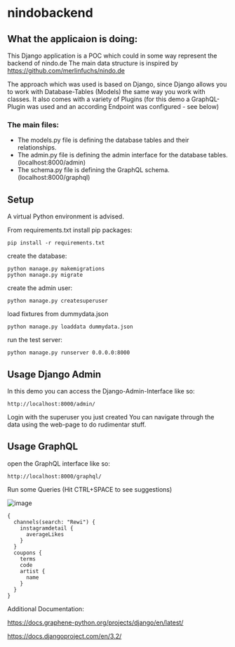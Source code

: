 # nindobackend

## What the applicaion is doing:

This Django application is a POC which could in some way represent the backend of nindo.de
The main data structure is inspired by https://github.com/merlinfuchs/nindo.de

The approach which was used is based on Django, since Django allows you to work with Database-Tables (Models) the same way you work with classes.
It also comes with a variety of Plugins (for this demo a GraphQL-Plugin was used and an according Endpoint was configured - see below)

### The main files:
- The models.py file is defining the database tables and their relationships.
- The admin.py file is defining the admin interface for the database tables. (localhost:8000/admin)
- The schema.py file is defining the GraphQL schema. (localhost:8000/graphql)


## Setup
A virtual Python environment is advised.

From requirements.txt install pip packages:
```
pip install -r requirements.txt
```
create the database:
```
python manage.py makemigrations
python manage.py migrate
```
create the admin user:
```
python manage.py createsuperuser
```
load fixtures from dummydata.json
```
python manage.py loaddata dummydata.json
```
run the test server:
```
python manage.py runserver 0.0.0.0:8000
```

## Usage Django Admin
In this demo you can access the Django-Admin-Interface like so:
```
http://localhost:8000/admin/
```
Login with the superuser you just created
You can navigate through the data using the web-page to do rudimentar stuff.


## Usage GraphQL
open the GraphQL interface like so:
```
http://localhost:8000/graphql/
```
Run some Queries (Hit CTRL+SPACE to see suggestions)

![image](https://user-images.githubusercontent.com/52819910/189773807-231adc8e-8ece-42c3-9efc-e3f83565c5b5.png)

```
{
  channels(search: "Rewi") {
    instagramdetail {
      averageLikes
    }
  }
  coupons {
    terms
    code
    artist {
      name
    }
  }
}
```


Additional Documentation:

https://docs.graphene-python.org/projects/django/en/latest/

https://docs.djangoproject.com/en/3.2/
